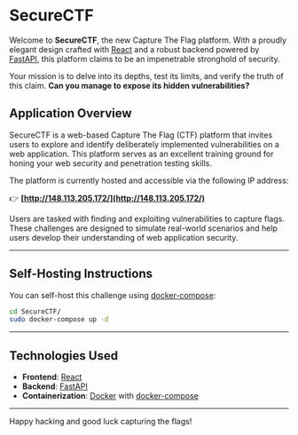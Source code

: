 # SecureCTF

Welcome to **SecureCTF**, the new Capture The Flag platform. With a proudly elegant design crafted with [React](https://react.dev/) and a robust backend powered by [FastAPI](https://fastapi.tiangolo.com/), this platform claims to be an impenetrable stronghold of security.

Your mission is to delve into its depths, test its limits, and verify the truth of this claim. **Can you manage to expose its hidden vulnerabilities?**

## Application Overview

SecureCTF is a web-based Capture The Flag (CTF) platform that invites users to explore and identify deliberately implemented vulnerabilities on a web application. This platform serves as an excellent training ground for honing your web security and penetration testing skills. 

The platform is currently hosted and accessible via the following IP address:

👉 **[http://148.113.205.172/](http://148.113.205.172/)**

Users are tasked with finding and exploiting vulnerabilities to capture flags. These challenges are designed to simulate real-world scenarios and help users develop their understanding of web application security.

---

## Self-Hosting Instructions

You can self-host this challenge using [docker-compose](https://docs.docker.com/compose/install/):

```bash
cd SecureCTF/
sudo docker-compose up -d
```

---

## Technologies Used

- **Frontend**: [React](https://react.dev/)
- **Backend**: [FastAPI](https://fastapi.tiangolo.com/)
- **Containerization**: [Docker](https://www.docker.com/) with [docker-compose](https://docs.docker.com/compose/)

---


Happy hacking and good luck capturing the flags!
